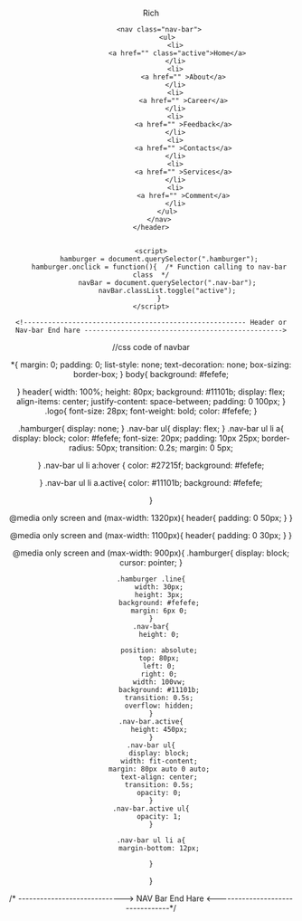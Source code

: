 <!-- Html code (nav-bar)  -->
<br>
<!DOCTYPE html>
<html lang="en">
<head>
    <meta charset="UTF-8">
    <meta name="viewport" content="width=device-width, initial-scale=1.0">
    <title>Document</title>
    <link rel="stylesheet" href="style2.css">

</head>
<body>
    <header>
        <div class="logo">Rich</div>
        <div class="hamburger">
            <div class="line"></div>
            <div class="line"></div>
            <div class="line"></div>
        </div>

        <nav class="nav-bar">
            <ul>
                <li>
                 <a href="" class="active">Home</a>
                </li>
                <li>
                    <a href="" >About</a>
                </li>
                <li>
                    <a href="" >Career</a>
                </li>
                <li>
                    <a href="" >Feedback</a>
                </li>
                <li>
                    <a href="" >Contacts</a>
                </li>
                <li>
                    <a href="" >Services</a>
                </li>
                <li>
                    <a href="" >Comment</a>
                </li>
            </ul>
        </nav>
    </header>


    <script>
        hamburger = document.querySelector(".hamburger");
        hamburger.onclick = function(){  /* Function calling to nav-bar class  */
            navBar = document.querySelector(".nav-bar");
            navBar.classList.toggle("active");
        }
    </script>

    <!------------------------------------------------------- Header or Nav-bar End hare ------------------------------------------------->
</body>
</html>





//css code of navbar

*{
    margin: 0;
    padding: 0;
    list-style: none;
    text-decoration: none;
    box-sizing: border-box;
}
body{
    background: #fefefe;

}
header{
    width: 100%;
    height: 80px;
    background: #11101b;
    display: flex;
    align-items: center;
    justify-content: space-between;
    padding: 0 100px;
}
.logo{
    font-size: 28px;
    font-weight: bold;
    color: #fefefe;
}


.hamburger{
    display: none;
}
.nav-bar ul{
    display: flex;
}
.nav-bar ul li a{
    display: block;
    color: #fefefe;
    font-size: 20px;
    padding: 10px 25px;
    border-radius: 50px;
    transition: 0.2s;
    margin: 0 5px;
    
}
.nav-bar ul li a:hover {
    color: #27215f;
    background: #fefefe;
    
}
.nav-bar ul li a.active{
    color: #11101b;
    background: #fefefe;

}

@media only screen and (max-width: 1320px){
    header{
        padding: 0 50px;
    }
}

@media only screen and (max-width: 1100px){
    header{
        padding: 0 30px;
    }
}

@media only screen and (max-width: 900px){
    .hamburger{
        display: block;
        cursor: pointer;
    }

    .hamburger .line{
        width: 30px;
        height: 3px;
        background: #fefefe;
        margin: 6px 0;
    }
    .nav-bar{
        height: 0;
        
        position: absolute;
        top: 80px;
        left: 0;
        right: 0;
        width: 100vw;
        background: #11101b;
        transition: 0.5s;
        overflow: hidden;
    }
    .nav-bar.active{
        height: 450px;
    }
    .nav-bar ul{
        display: block;
        width: fit-content;
        margin: 80px auto 0 auto;
        text-align: center;
        transition: 0.5s;
        opacity: 0;
    }
    .nav-bar.active ul{
        opacity: 1;
    }
    
    .nav-bar ul li a{
        margin-bottom: 12px;
        
    }
}

/* -----------------------------> NAV Bar End Hare <---------------------------------*/

